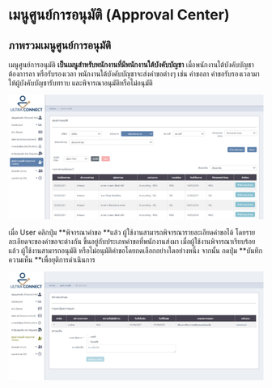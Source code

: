# เมนูศูนย์การอนุมัติ (Approval Center)

## ภาพรวมเมนูศูนย์การอนุมัติ&#x20;

เมนูศูนย์การอนุมัติ **เป็นเมนูสำหรับพนักงานที่มีพนักงานใต้บังคับบัญชา** เมื่อพนักงานใต้บังคับบัญชาต้องการลา หรือรับรองเวลา พนักงานใต้บังคับบัญชาจะส่งคำขอต่างๆ เช่น คำขอลา คำขอรับรองเวลามาให้ผู้บังคับบัญชารับทราบ และพิจารณาอนุมัติหรือไม่อนุมัติ

![เมนูศูนย์การอนุมัติ](<../.gitbook/assets/image (34).png>)

เมื่อ User คลิกปุ่ม **พิจารณาคำขอ **แล้ว ผู้ใช้งานสามารถพิจารณารายละเอียดคำขอได้ โดยรายละเอียดจะของคำขอจะต่างกัน ขึ้นอยู่กับประเภทคำขอที่พนักงานส่งมา เมื่อผู้ใช้งานพิจารณาเรียบร้อยแล้ว ผู้ใช้งานสามารถอนุมัติ หรือไม่อนุมัติคำขอโดยกดเลือกอย่างใดอย่างหนึ่ง จากนั้น กดปุ่ม **บันทึกความเห็น **เพื่อยุติการดำเนินการ

![หน้าจอพิจารณาคำขอลา](<../.gitbook/assets/image (35).png>)

